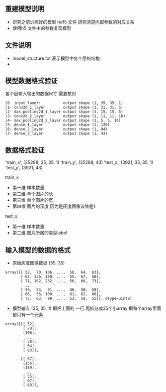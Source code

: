 ## 重建模型说明
- 研究之前训练好的模型 hdf5 文件 研究清楚内部参数的对应关系  
- 使用h5 文件中的参数复现模型

## 文件说明
- model_stucture.txt 表示模型中各个层的结构
- 

## 模型数据格式验证
各个层输入输出的数据尺寸 需要核对
~~~
l0  input_layer:          output shape (1, 35, 35, 1) 
l1- conv2d_1_layer        output shape (1, 31, 31, 6) 
l2- max_pooling2d_1_layer output shape (1, 15, 15, 6) 
l3- conv2d_2_layer        output shape (1, 11, 11, 16) 
l4- max_pooling2d_2_layer output shape (1, 5, 5, 16) 
l5- dense_1_layer         output shape (1, 120) 
l6- dense_2_layer         output shape (1, 84) 
l7- dense_3_layer         output shape (1, 43)
~~~

   
## 数据格式验证
'train_x', (35288, 35, 35, 1)
'train_y', (35288, 43)
'test_x', (3921, 35, 35, 1)
'test_y', (3921, 43)

train_x 
- 第一维 样本数量   
- 第二维 单个图片的长   
- 第三维 单个图片的宽   
- 第四维 图片的深度 因为是灰度图像该维是1  

test_x 
- 第一维 样本数量 
- 第二维 图片所属的类型label

## 输入模型的数据的格式
- 原始灰度图像数据 (35, 35)

~~~
array([[ 52,  70, 106, ...,  58,  64,  63],
       [ 67, 136, 189, ...,  55,  67,  68],
       [ 71, 162, 232, ...,  56,  68,  73],
       ...,
       [ 59,  53,  91, ...,  46,  50,  58],
       [ 66,  56, 100, ...,  61,  62,  66],
       [ 73,  63,  99, ...,  53,  59,  55]], dtype=uint8)
~~~

- 模型输入 (35, 35, 1) 即把上面的 一行 再拆分成35个小array 即每个array里面都只有一个元素

~~~
array([[[ 52],
        [ 70],
        [106],
        ...,
        [ 58],
        [ 64],
        [ 63]],

       [[ 67],
        [136],
        [189],
        ...,
        [ 55],
        [ 67],
        [ 68]],
~~~





